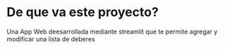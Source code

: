 # De que va este proyecto?
Una App Web deesarrollada mediante streamlit que te permite agregar y modificar una lista de deberes
